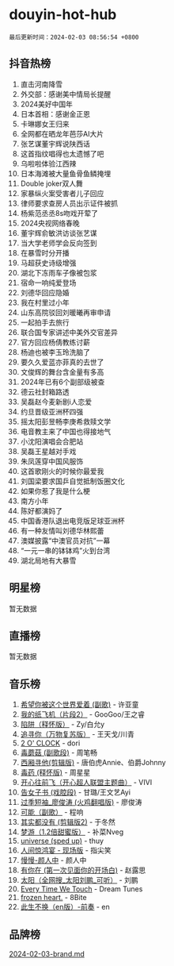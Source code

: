 # douyin-hot-hub

`最后更新时间：2024-02-03 08:56:54 +0800`

## 抖音热榜

1. 直击河南降雪
1. 外交部：感谢美中情局长提醒
1. 2024美好中国年
1. 日本首相：感谢金正恩
1. 卡琳娜女王归来
1. 全网都在晒龙年芭莎AI大片
1. 张艺谋董宇辉说陕西话
1. 这首指纹唱得也太遗憾了吧
1. 乌啦啦体验江西辣
1. 日本海滩被大量鱼骨鱼鳞掩埋
1. Double joker双人舞
1. 家暴纵火案受害者儿子回应
1. 律师要求查房人员出示证件被抓
1. 杨紫范丞丞8s吻戏开荤了
1. 2024央视网络春晚
1. 董宇辉俞敏洪访谈张艺谋
1. 当大学老师学会反向签到
1. 在暴雪时分开播
1. 马超获史诗级增强
1. 湖北下冻雨车子像被包浆
1. 宿命一响纯爱登场
1. 刘德华回应隐婚
1. 我在村里过小年
1. 山东高院驳回刘暖曦再审申请
1. 一起拍手去旅行
1. 联合国专家讲述中美外交官差异
1. 官方回应杨倩教练讨薪
1. 杨迪也被李玉玲洗脑了
1. 要久久爱蓝亦菲真的去世了
1. 文俊辉的舞台含金量有多高
1. 2024年已有6个副部级被查
1. 德云社封箱路透
1. 吴磊赵今麦新剧i人恋爱
1. 约旦晋级亚洲杯四强
1. 摇太阳彭昱畅李庚希救赎文学
1. 电音教主来了中国也得接地气
1. 小沈阳演唱会合肥站
1. 吴磊王星越对手戏
1. 朱凤莲穿中国风服饰
1. 这首歌刚火的时候你最爱我
1. 刘国梁要求国乒自觉抵制饭圈文化
1. 如果你惹了我是什么梗
1. 南方小年
1. 陈好都演妈了
1. 中国香港队退出电竞版足球亚洲杯
1. 有一种友情叫刘德华林熙蕾
1. 澳媒披露“中澳官员对抗”一幕
1. “一元一串的钵钵鸡”火到台湾
1. 湖北局地有大暴雪

## 明星榜

暂无数据

## 直播榜

暂无数据

## 音乐榜

1. [希望你被这个世界爱着 (副歌)](https://sf3-cdn-tos.douyinstatic.com/obj/tos-cn-ve-2774/oUHCmWQfZlE3QQBKBeD8rCFLpJzPgCpImhsxMt) - 许亚童
1. [我的纸飞机（片段2）](https://sf5-hl-cdn-tos.douyinstatic.com/obj/tos-cn-ve-2774/oM2ZrKcg2CD5AeRB2gkeXOFB1IxAGJdZPazYHf) - GooGoo/王之睿
1. [陷阱（释怀版）](https://sf5-hl-cdn-tos.douyinstatic.com/obj/tos-cn-ve-2774/oE8C21LeZrzKLDFfQYgMzx4GAIHageG5IzayY7) - Zy/白允y
1. [追寻你（万物复苏版）](https://sf3-cdn-tos.douyinstatic.com/obj/tos-cn-ve-2774/oYeAZJsbjIDit9APmBg8u6uDUQnHmoCf3gbo74) - 王天戈/川青
1. [2 O' CLOCK](https://sf5-hl-cdn-tos.douyinstatic.com/obj/tos-cn-ve-2774/oIUBICeqlYQHTigCBOnCMlwBZJkgiBjt1oDfbg) - dori
1. [毒蘑菇 (副歌段)](https://sf3-cdn-tos.douyinstatic.com/obj/tos-cn-ve-2774/ocDEUsfdLjxnlFXtfogBCiQCEqYB7QZgZ8VViM) - 周笔畅
1. [西厢寻他(剪辑版)](https://sf3-cdn-tos.douyinstatic.com/obj/tos-cn-ve-2774/oUsAVfAQKlRNxEv5qxvIB8o5qmIWUcXbzJKJhw) - 唐伯虎Annie、伯爵Johnny
1. [毒药 (释怀版)](https://sf5-hl-cdn-tos.douyinstatic.com/obj/tos-cn-ve-2774/oYILMEAzspdZBIzy4frJNB8ZHPHWAhiwowd4Ad) - 周星星
1. [开心往前飞（开心超人联盟主题曲）](https://sf5-hl-cdn-tos.douyinstatic.com/obj/tos-cn-ve-2774/9d8fb7c82cf1421fb93a9fe925275e0a) - VIVI
1. [告女子书 (戏腔段)](https://sf3-cdn-tos.douyinstatic.com/obj/tos-cn-ve-2774/osCCzFxWgstBDi92ZfBB4ht7gQENBmQMAl0eI6) - 甘璐/王文艺Ayi
1. [过季短袖_廖俊涛 (火鸡翻唱版)](https://sf6-cdn-tos.douyinstatic.com/obj/tos-cn-ve-2774/ogQVJl0tRBKxQgZji7YClFEBrVDeHpPTWfCZbQ) - 廖俊涛
1. [可能（副歌）](https://sf3-cdn-tos.douyinstatic.com/obj/tos-cn-ve-2774/cde1731888894259b333569393c2fb51) - 程响
1. [其实都没有 (剪辑版2)](https://sf5-hl-cdn-tos.douyinstatic.com/obj/tos-cn-ve-2774/oEBNQenHZtBhxYjGgUDQk0BCHTigQafgFlbQ7k) - 于冬然
1. [梦游（1.2倍甜蜜版）](https://sf6-cdn-tos.douyinstatic.com/obj/tos-cn-ve-2774/o4gyAUm8hwufoEABmwVIiQtHsFuGzAEEWtNMzo) - 补菜Nveg
1. [universe (sped up)](https://sf3-cdn-tos.douyinstatic.com/obj/tos-cn-ve-2774/oIQnurQLDCsdYeegkM4CKuVb23MZBXtX6QB8bv) - thuy
1. [人间惊鸿宴 - 现场版](https://sf3-cdn-tos.douyinstatic.com/obj/tos-cn-ve-2774/osF4mrPePAf2Yv8Wfr5fATCHZwL5h1QiGQAKwz) - 指尖笑
1. [慢慢-颜人中](https://sf5-hl-cdn-tos.douyinstatic.com/obj/tos-cn-ve-2774/ocjHNfBXdBxQNC8ZGAeoLMFTUgtBg8bkExunDC) - 颜人中
1. [有你在 (第一次见面你的开场白)](https://sf3-cdn-tos.douyinstatic.com/obj/tos-cn-ve-2774/oAthrQ3ClJBfI57uBoFEgNDYtNCZ0TSYQQfxQ0) - 赵露思
1. [太阳（全网搜_太阳刘鹏_可听）](https://sf3-cdn-tos.douyinstatic.com/obj/tos-cn-ve-2774/ogWbyIQnlBFImVbeDocRdCIYtBHlbJXgfZMvgz) - 刘鹏
1. [Every Time We Touch](https://sf5-hl-cdn-tos.douyinstatic.com/obj/tos-cn-ve-2774/ogN6lUKQeBBfEVhIOMikG1CcJjugxk1tztZyhP) - Dream Tunes
1. [frozen heart.](https://sf5-hl-cdn-tos.douyinstatic.com/obj/tos-cn-ve-2774/oIIWJfyjIACZA9zQMtnJ6hQQhFC4vhCupoRBsO) - 8Bite
1. [此生不换（en版）-前奏](https://sf3-cdn-tos.douyinstatic.com/obj/tos-cn-ve-2774/oMDvUGwhKrKYDEqXiMYEwxZqBWIJFA92CiLAO) - en

## 品牌榜

[2024-02-03-brand.md](2024-02-03-brand.md)
